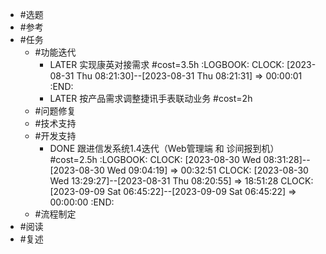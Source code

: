 - #选题
- #参考
- #任务
	- #功能迭代
		- LATER 实现康英对接需求 #cost=3.5h
		  :LOGBOOK:
		  CLOCK: [2023-08-31 Thu 08:21:30]--[2023-08-31 Thu 08:21:31] =>  00:00:01
		  :END:
		- LATER 按产品需求调整捷讯手表联动业务 #cost=2h
	- #问题修复
	- #技术支持
	- #开发支持
		- DONE 跟进信发系统1.4迭代（Web管理端 和 诊间报到机）#cost=2.5h
		  :LOGBOOK:
		  CLOCK: [2023-08-30 Wed 08:31:28]--[2023-08-30 Wed 09:04:19] =>  00:32:51
		  CLOCK: [2023-08-30 Wed 13:29:27]--[2023-08-31 Thu 08:20:55] =>  18:51:28
		  CLOCK: [2023-09-09 Sat 06:45:22]--[2023-09-09 Sat 06:45:22] =>  00:00:00
		  :END:
	- #流程制定
- #阅读
- #复述